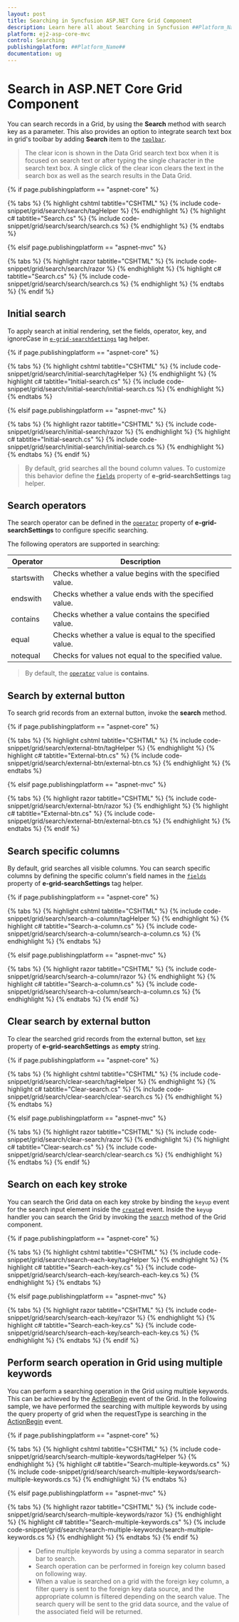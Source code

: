 ```yaml
---
layout: post
title: Searching in Syncfusion ASP.NET Core Grid Component
description: Learn here all about Searching in Syncfusion ##Platform_Name## Grid component of Syncfusion Essential JS 2 and more.
platform: ej2-asp-core-mvc
control: Searching
publishingplatform: ##Platform_Name##
documentation: ug
---
```



# Search in ASP.NET Core Grid Component

You can search records in a Grid, by using the **Search** method with search key as a parameter. This also provides an option to integrate search text box in grid's toolbar by adding **Search** item to the [`toolbar`](https://help.syncfusion.com/cr/aspnetcore-js2/Syncfusion.EJ2.Grids.Grid.html#Syncfusion_EJ2_Grids_Grid_Toolbar).

> The clear icon is shown in the Data Grid search text box when it is focused on search text or after typing the single character in the search text box. A single click of the clear icon clears the text in the search box as well as the search results in the Data Grid.

{% if page.publishingplatform == "aspnet-core" %}

{% tabs %}
{% highlight cshtml tabtitle="CSHTML" %}
{% include code-snippet/grid/search/search/tagHelper %}
{% endhighlight %}
{% highlight c# tabtitle="Search.cs" %}
{% include code-snippet/grid/search/search/search.cs %}
{% endhighlight %}
{% endtabs %}

{% elsif page.publishingplatform == "aspnet-mvc" %}

{% tabs %}
{% highlight razor tabtitle="CSHTML" %}
{% include code-snippet/grid/search/search/razor %}
{% endhighlight %}
{% highlight c# tabtitle="Search.cs" %}
{% include code-snippet/grid/search/search/search.cs %}
{% endhighlight %}
{% endtabs %}
{% endif %}



## Initial search

To apply search at initial rendering, set the fields, operator, key, and ignoreCase in [`e-grid-searchSettings`](https://help.syncfusion.com/cr/aspnetcore-js2/Syncfusion.EJ2.Grids.GridBuilder-1.html#Syncfusion_EJ2_Grids_GridBuilder_1_SearchSettings_Syncfusion_EJ2_Grids_GridSearchSettings_) tag helper.

{% if page.publishingplatform == "aspnet-core" %}

{% tabs %}
{% highlight cshtml tabtitle="CSHTML" %}
{% include code-snippet/grid/search/initial-search/tagHelper %}
{% endhighlight %}
{% highlight c# tabtitle="Initial-search.cs" %}
{% include code-snippet/grid/search/initial-search/initial-search.cs %}
{% endhighlight %}
{% endtabs %}

{% elsif page.publishingplatform == "aspnet-mvc" %}

{% tabs %}
{% highlight razor tabtitle="CSHTML" %}
{% include code-snippet/grid/search/initial-search/razor %}
{% endhighlight %}
{% highlight c# tabtitle="Initial-search.cs" %}
{% include code-snippet/grid/search/initial-search/initial-search.cs %}
{% endhighlight %}
{% endtabs %}
{% endif %}



> By default, grid searches all the bound column values. To customize this behavior define the [`fields`](https://help.syncfusion.com/cr/aspnetcore-js2/Syncfusion.EJ2.Grids.GridSearchSettings.html#Syncfusion_EJ2_Grids_GridSearchSettings_Fields) property of **e-grid-searchSettings** tag helper.

## Search operators

The search operator can be defined in the [`operator`](https://help.syncfusion.com/cr/aspnetcore-js2/Syncfusion.EJ2.Grids.GridSearchSettings.html#Syncfusion_EJ2_Grids_GridSearchSettings_Operator) property of **e-grid-searchSettings** to configure specific searching.

The following operators are supported in searching:

Operator |Description
-----|-----
startswith |Checks whether a value begins with the specified value.
endswith |Checks whether a value ends with the specified value.
contains |Checks whether a value contains the specified value.
equal |Checks whether a value is equal to the specified value.
notequal |Checks for values not equal to the specified value.

> By default, the [`operator`](https://help.syncfusion.com/cr/aspnetcore-js2/Syncfusion.EJ2.Grids.GridSearchSettings.html#Syncfusion_EJ2_Grids_GridSearchSettings_Operator) value is **contains**.

## Search by external button

To search grid records from an external button, invoke the **search** method.

{% if page.publishingplatform == "aspnet-core" %}

{% tabs %}
{% highlight cshtml tabtitle="CSHTML" %}
{% include code-snippet/grid/search/external-btn/tagHelper %}
{% endhighlight %}
{% highlight c# tabtitle="External-btn.cs" %}
{% include code-snippet/grid/search/external-btn/external-btn.cs %}
{% endhighlight %}
{% endtabs %}

{% elsif page.publishingplatform == "aspnet-mvc" %}

{% tabs %}
{% highlight razor tabtitle="CSHTML" %}
{% include code-snippet/grid/search/external-btn/razor %}
{% endhighlight %}
{% highlight c# tabtitle="External-btn.cs" %}
{% include code-snippet/grid/search/external-btn/external-btn.cs %}
{% endhighlight %}
{% endtabs %}
{% endif %}



## Search specific columns

By default, grid searches all visible columns. You can search specific columns by defining the specific column's field names in the [`fields`](https://help.syncfusion.com/cr/aspnetcore-js2/Syncfusion.EJ2.Grids.GridSearchSettings.html#Syncfusion_EJ2_Grids_GridSearchSettings_Fields) property of **e-grid-searchSettings** tag helper.

{% if page.publishingplatform == "aspnet-core" %}

{% tabs %}
{% highlight cshtml tabtitle="CSHTML" %}
{% include code-snippet/grid/search/search-a-column/tagHelper %}
{% endhighlight %}
{% highlight c# tabtitle="Search-a-column.cs" %}
{% include code-snippet/grid/search/search-a-column/search-a-column.cs %}
{% endhighlight %}
{% endtabs %}

{% elsif page.publishingplatform == "aspnet-mvc" %}

{% tabs %}
{% highlight razor tabtitle="CSHTML" %}
{% include code-snippet/grid/search/search-a-column/razor %}
{% endhighlight %}
{% highlight c# tabtitle="Search-a-column.cs" %}
{% include code-snippet/grid/search/search-a-column/search-a-column.cs %}
{% endhighlight %}
{% endtabs %}
{% endif %}



## Clear search by external button

To clear the searched grid records from the external button, set [`key`](https://help.syncfusion.com/cr/aspnetcore-js2/Syncfusion.EJ2.Grids.GridSearchSettings.html#Syncfusion_EJ2_Grids_GridSearchSettings_Key) property of **e-grid-searchSettings** as **empty** string.

{% if page.publishingplatform == "aspnet-core" %}

{% tabs %}
{% highlight cshtml tabtitle="CSHTML" %}
{% include code-snippet/grid/search/clear-search/tagHelper %}
{% endhighlight %}
{% highlight c# tabtitle="Clear-search.cs" %}
{% include code-snippet/grid/search/clear-search/clear-search.cs %}
{% endhighlight %}
{% endtabs %}

{% elsif page.publishingplatform == "aspnet-mvc" %}

{% tabs %}
{% highlight razor tabtitle="CSHTML" %}
{% include code-snippet/grid/search/clear-search/razor %}
{% endhighlight %}
{% highlight c# tabtitle="Clear-search.cs" %}
{% include code-snippet/grid/search/clear-search/clear-search.cs %}
{% endhighlight %}
{% endtabs %}
{% endif %}



## Search on each key stroke

You can search the Grid data on each key stroke by binding the `keyup` event for the search input element inside the [`created`](https://help.syncfusion.com/cr/aspnetcore-js2/Syncfusion.EJ2.Grids.Grid.html#Syncfusion_EJ2_Grids_Grid_Created) event. Inside the `keyup` handler you can search the Grid by invoking the [`search`](https://ej2.syncfusion.com/javascript/documentation/api/grid/#search) method of the Grid component.

{% if page.publishingplatform == "aspnet-core" %}

{% tabs %}
{% highlight cshtml tabtitle="CSHTML" %}
{% include code-snippet/grid/search/search-each-key/tagHelper %}
{% endhighlight %}
{% highlight c# tabtitle="Search-each-key.cs" %}
{% include code-snippet/grid/search/search-each-key/search-each-key.cs %}
{% endhighlight %}
{% endtabs %}

{% elsif page.publishingplatform == "aspnet-mvc" %}

{% tabs %}
{% highlight razor tabtitle="CSHTML" %}
{% include code-snippet/grid/search/search-each-key/razor %}
{% endhighlight %}
{% highlight c# tabtitle="Search-each-key.cs" %}
{% include code-snippet/grid/search/search-each-key/search-each-key.cs %}
{% endhighlight %}
{% endtabs %}
{% endif %}



## Perform search operation in Grid using multiple keywords

You can perform a searching operation in the Grid using multiple keywords. This can be achieved by the [ActionBegin](https://help.syncfusion.com/cr/aspnetcore-js2/Syncfusion.EJ2.Grids.Grid.html#Syncfusion_EJ2_Grids_Grid_ActionBegin) event of the Grid.
In the following sample, we have performed the searching with multiple keywords by using the query property of grid when the requestType is searching in the [ActionBegin](https://help.syncfusion.com/cr/aspnetcore-js2/Syncfusion.EJ2.Grids.Grid.html#Syncfusion_EJ2_Grids_Grid_ActionBegin) event.

{% if page.publishingplatform == "aspnet-core" %}

{% tabs %}
{% highlight cshtml tabtitle="CSHTML" %}
{% include code-snippet/grid/search/search-multiple-keywords/tagHelper %}
{% endhighlight %}
{% highlight c# tabtitle="Search-multiple-keywords.cs" %}
{% include code-snippet/grid/search/search-multiple-keywords/search-multiple-keywords.cs %}
{% endhighlight %}
{% endtabs %}

{% elsif page.publishingplatform == "aspnet-mvc" %}

{% tabs %}
{% highlight razor tabtitle="CSHTML" %}
 {% include code-snippet/grid/search/search-multiple-keywords/razor %}
{% endhighlight %}
{% highlight c# tabtitle="Search-multiple-keywords.cs" %}
{% include code-snippet/grid/search/search-multiple-keywords/search-multiple-keywords.cs %}
{% endhighlight %}
{% endtabs %}
{% endif %}


> * Define multiple keywords by using a comma separator in search bar to search.
> * Search operation can be performed in foreign key column based on following way.
> * When a value is searched on a grid with the foreign key column, a filter query is sent to the foreign key data source, and the appropriate column is filtered depending on the search value. The search query will be sent to the grid data source, and the value of the associated field will be returned.

